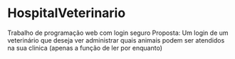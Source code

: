 # HospitalVeterinario
Trabalho de programação web com login seguro 
Proposta: Um login de um veterinário que deseja ver administrar quais animais podem ser atendidos na sua clinica (apenas a função de ler por enquanto)
